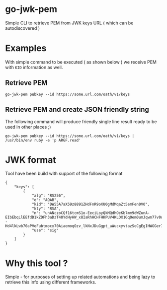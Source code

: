 # go-jwk-pem
Simple CLI to retrieve PEM from JWK keys URL ( which can be autodiscovered )

# Examples
With simple command to be executed ( as shown below ) we receive PEM with `KID` information as well.

## Retrieve PEM
```
go-jwk-pem pubkey --id https://some.url.com/oath/v1/keys
```

## Retrieve PEM and create JSON friendly string
The following command will produce friendly single line result ready to be used in other places ;) 
```
go-jwk-pem pubkey --id https://some.url.com/oath/v1/keys | /usr/bin/env ruby -e 'p ARGF.read'
```

# JWK format 
Tool have been build with support of the following format 
```
{
    "keys": [
        {
            "alg": "RS256",
            "e": "AQAB",
            "kid": "DW55A7aX59z8891ZHdFnR9oXU0gMdMqaZt5emFen0V0",
            "kty": "RSA",
            "n": "unANczoCQf16tcmS1o-EeciLoyQkMQdhOeKb7mm9dWZunA-EIbEbqLlEEfdD1kZDFh3aDzT4OYdHyHW_x8IaRhHCHFHKPUV4KLOX1GqOem0umJqwm77v0uKM9B--Hd4lkLwb70aPVeFubtmocx70AiaemoqOzv_lkNxJDuGgpt_aWucxyvtazSeCgEgIHWGGer7TmDPNqSqMHOVCj0mfTYDg0hAFKRB93aAQ",
            "use": "sig"
        }
    ]
}
```

# Why this tool ?
Simple - for purposes of setting up related automations and being lazy to retrieve this info using different frameworks. 